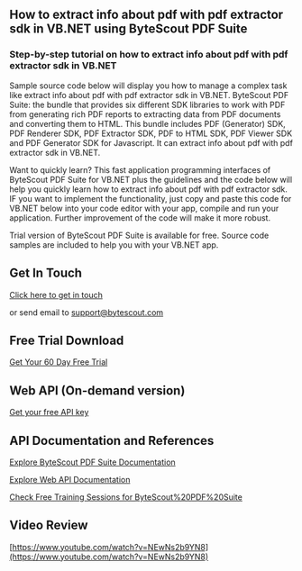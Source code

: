 ## How to extract info about pdf with pdf extractor sdk in VB.NET using ByteScout PDF Suite

### Step-by-step tutorial on how to extract info about pdf with pdf extractor sdk in VB.NET

Sample source code below will display you how to manage a complex task like extract info about pdf with pdf extractor sdk in VB.NET. ByteScout PDF Suite: the bundle that provides six different SDK libraries to work with PDF from generating rich PDF reports to extracting data from PDF documents and converting them to HTML. This bundle includes PDF (Generator) SDK, PDF Renderer SDK, PDF Extractor SDK, PDF to HTML SDK, PDF Viewer SDK and PDF Generator SDK for Javascript. It can extract info about pdf with pdf extractor sdk in VB.NET.

Want to quickly learn? This fast application programming interfaces of ByteScout PDF Suite for VB.NET plus the guidelines and the code below will help you quickly learn how to extract info about pdf with pdf extractor sdk. IF you want to implement the functionality, just copy and paste this code for VB.NET below into your code editor with your app, compile and run your application. Further improvement of the code will make it more robust.

Trial version of ByteScout PDF Suite is available for free. Source code samples are included to help you with your VB.NET app.

## Get In Touch

[Click here to get in touch](https://bytescout.zendesk.com/hc/en-us/requests/new?subject=ByteScout%20PDF%20Suite%20Question)

or send email to [support@bytescout.com](mailto:support@bytescout.com?subject=ByteScout%20PDF%20Suite%20Question) 

## Free Trial Download

[Get Your 60 Day Free Trial](https://bytescout.com/download/web-installer?utm_source=github-readme)

## Web API (On-demand version)

[Get your free API key](https://pdf.co/documentation/api?utm_source=github-readme)

## API Documentation and References

[Explore ByteScout PDF Suite Documentation](https://bytescout.com/documentation/index.html?utm_source=github-readme)

[Explore Web API Documentation](https://pdf.co/documentation/api?utm_source=github-readme)

[Check Free Training Sessions for ByteScout%20PDF%20Suite](https://academy.bytescout.com/)

## Video Review

[https://www.youtube.com/watch?v=NEwNs2b9YN8](https://www.youtube.com/watch?v=NEwNs2b9YN8)
